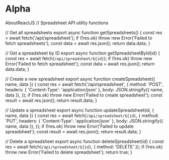 # Alpha
AboutReactJS
// Spreadsheet API utility functions

// Get all spreadsheets
export async function getSpreadsheets() {
  const res = await fetch('/api/spreadsheet');
  if (!res.ok) throw new Error('Failed to fetch spreadsheets');
  const data = await res.json();
  return data.data;
}

// Get a spreadsheet by ID
export async function getSpreadsheetById(id) {
  const res = await fetch(`/api/spreadsheet/${id}`);
  if (!res.ok) throw new Error('Failed to fetch spreadsheet');
  const data = await res.json();
  return data.data;
}

// Create a new spreadsheet
export async function createSpreadsheet({ name, data }) {
  const res = await fetch('/api/spreadsheet', {
    method: 'POST',
    headers: { 'Content-Type': 'application/json' },
    body: JSON.stringify({ name, data }),
  });
  if (!res.ok) throw new Error('Failed to create spreadsheet');
  const result = await res.json();
  return result.data;
}

// Update a spreadsheet
export async function updateSpreadsheet(id, { name, data }) {
  const res = await fetch(`/api/spreadsheet/${id}`, {
    method: 'PUT',
    headers: { 'Content-Type': 'application/json' },
    body: JSON.stringify({ name, data }),
  });
  if (!res.ok) throw new Error('Failed to update spreadsheet');
  const result = await res.json();
  return result.data;
}

// Delete a spreadsheet
export async function deleteSpreadsheet(id) {
  const res = await fetch(`/api/spreadsheet/${id}`, {
    method: 'DELETE' });
  if (!res.ok) throw new Error('Failed to delete spreadsheet');
  return true;
} 
